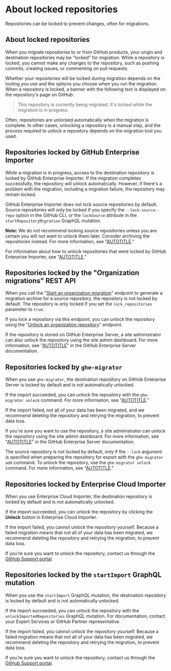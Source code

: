 # About locked repositories

Repositories can be locked to prevent changes, often for migrations.

## About locked repositories

When you migrate repositories to or from GitHub products, your origin and destination repositories may be “locked” for migration. While a repository is locked, you cannot make any changes to the repository, such as pushing commits, creating issues, or commenting on pull requests.

Whether your repositories will be locked during migration depends on the tooling you use and the options you choose when you run the migration. When a repository is locked, a banner with the following text is displayed on the repository's page on GitHub:

> This repository is currently being migrated. It's locked while the migration is in progress.

Often, repositories are unlocked automatically when the migration is complete. In other cases, unlocking a repository is a manual step, and the process required to unlock a repository depends on the migration tool you used.

## Repositories locked by GitHub Enterprise Importer

While a migration is in progress, access to the destination repository is locked by GitHub Enterprise Importer. If the migration completes successfully, the repository will unlock automatically. However, if there's a problem with the migration, including a migration failure, the repository may remain locked.

GitHub Enterprise Importer does not lock source repositories by default. Source repositories will only be locked if you specify the `--lock-source-repo` option in the GitHub CLI, or the `lockSource` attribute in the `startRepositoryMigration` GraphQL mutation.

<div class="ghd-spotlight ghd-spotlight-note border rounded-1 my-3 p-3 f5 color-border-accent-emphasis color-bg-accent">

**Note:** We do not recommend locking source repositories unless you are certain you will not want to unlock them later. Consider archiving the repositories instead. For more information, see "[AUTOTITLE](/repositories/archiving-a-github-repository/archiving-repositories)."

</div>

For information about how to unlock repositories that were locked by GitHub Enterprise Importer, see "[AUTOTITLE](/migrations/using-github-enterprise-importer/completing-your-migration-with-github-enterprise-importer/troubleshooting-your-migration-with-github-enterprise-importer#locked-repositories)."

## Repositories locked by the "Organization migrations" REST API

When you call the "[Start an organization migration](/rest/migrations/orgs#start-an-organization-migration)" endpoint to generate a migration archive for a source repository, the repository is not locked by default. The repository is only locked if you set the `lock_repositories` parameter to `true`.

If you lock a repository via this endpoint, you can unlock the repository using the "[Unlock an organization repository](/rest/migrations/orgs#unlock-an-organization-repository)" endpoint.

If the repository is stored on GitHub Enterprise Server, a site administrator can also unlock the repository using the site admin dashboard. For more information, see "[AUTOTITLE](/enterprise-server@latest/admin/user-management/managing-repositories-in-your-enterprise/locking-a-repository)" in the GitHub Enterprise Server documentation.

## Repositories locked by `ghe-migrator`

When you use `ghe-migrator`, the destination repository on GitHub Enterprise Server is locked by default and is not automatically unlocked.

If the import succeeded, you can unlock the repository with the `ghe-migrator unlock` command. For more information, see "[AUTOTITLE](/migrations/using-ghe-migrator/migrating-data-to-github-enterprise-server#unlocking-repositories-on-the-target-instance)."

If the import failed, not all of your data has been migrated, and we recommend deleting the repository and retrying the migration, to prevent data loss.

If you're sure you want to use the repository, a site administrator can unlock the repository using the site admin dashboard. For more information, see "[AUTOTITLE](/enterprise-server@latest/admin/user-management/managing-repositories-in-your-enterprise/locking-a-repository)" in the GitHub Enterprise Server documentation.

The source repository is not locked by default, only if the `--lock` argument is specified when preparing the repository for export with the `ghe-migrator add` command. To unlock the repository, use the `ghe-migrator unlock` command. For more information, see "[AUTOTITLE](/migrations/using-ghe-migrator/migrating-data-to-github-enterprise-server#unlocking-repositories-on-the-source)."

## Repositories locked by Enterprise Cloud Importer

When you use Enterprise Cloud Importer, the destination repository is locked by default and is not automatically unlocked.

If the import succeeded, you can unlock the repository by clicking the **Unlock** button in Enterprise Cloud Importer.

If the import failed, you cannot unlock the repository yourself. Because a failed migration means that not all of your data has been migrated, we recommend deleting the repository and retrying the migration, to prevent data loss.

If you’re sure you want to unlock the repository, contact us through the [GitHub Support portal](https://support.github.com).

## Repositories locked by the `startImport` GraphQL mutation

When you use the `startImport` GraphQL mutation, the destination repository is locked by default and is not automatically unlocked.

If the import succeeded, you can unlock the repository with the `unlockImportedRepositories` GraphQL mutation. For documentation, contact your Expert Services or GitHub Partner representative.

If the import failed, you cannot unlock the repository yourself. Because a failed migration means that not all of your data has been migrated, we recommend deleting the repository and retrying the migration, to prevent data loss.

If you’re sure you want to unlock the repository, contact us through the [GitHub Support portal](https://support.github.com).
